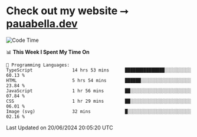 # Check out my website ⭢ [pauabella.dev](https://pauabella.dev)

<!--START_SECTION:waka-->
![Code Time](http://img.shields.io/badge/Code%20Time-3%2C485%20hrs%2053%20mins-blue)

📊 **This Week I Spent My Time On** 

```text
💬 Programming Languages: 
TypeScript               14 hrs 53 mins      ███████████████░░░░░░░░░░   60.13 % 
HTML                     5 hrs 54 mins       ██████░░░░░░░░░░░░░░░░░░░   23.84 % 
JavaScript               1 hr 56 mins        ██░░░░░░░░░░░░░░░░░░░░░░░   07.84 % 
CSS                      1 hr 29 mins        ██░░░░░░░░░░░░░░░░░░░░░░░   06.01 % 
Image (svg)              32 mins             █░░░░░░░░░░░░░░░░░░░░░░░░   02.16 % 
```


 Last Updated on 20/06/2024 20:05:20 UTC
<!--END_SECTION:waka-->
